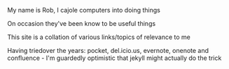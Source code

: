 My name is Rob, I cajole computers into doing things

On occasion they've been know to be useful things

This site is a collation of various links/topics of relevance to me

Having triedover the years: pocket, del.icio.us, evernote, onenote and confluence -  I'm guardedly optimistic that jekyll might actually do the trick